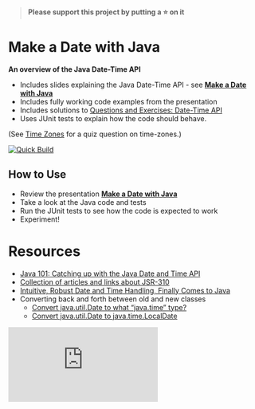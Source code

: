> **Please support this project by putting a :star: on it**

# Make a Date with Java

**An overview of the Java Date-Time API**

- Includes slides explaining the Java Date-Time API - see [**Make a Date with Java**]
- Includes fully working code examples from the presentation
- Includes solutions to [Questions and Exercises: Date-Time API](http://docs.oracle.com/javase/tutorial/datetime/iso/QandE/questions.html)
- Uses JUnit tests to explain how the code should behave.

(See [Time Zones](TimeZones.md) for a quiz question on time-zones.)

[![Quick Build](https://github.com/sualeh/make-a-date-with-java/workflows/Quick%20Build/badge.svg)](https://github.com/sualeh/make-a-date-with-java/actions?query=workflow%3A%22Quick+Build%22)

## How to Use

- Review the presentation [**Make a Date with Java**]
- Take a look at the Java code and tests
- Run the JUnit tests to see how the code is expected to work
- Experiment!

# Resources

- [Java 101: Catching up with the Java Date and Time API](http://www.javaworld.com/article/2078757/java-se/java-se-java-101-the-next-generation-it-s-time-for-a-change.html)
- [Collection of articles and links about JSR-310](http://www.threeten.org/links.html)
- [Intuitive, Robust Date and Time Handling, Finally Comes to Java](https://www.infoq.com/articles/java.time)
- Converting back and forth between old and new classes
  - [Convert java.util.Date to what “java.time” type?](http://stackoverflow.com/questions/36639154/convert-java-util-date-to-what-java-time-type)
  - [Convert java.util.Date to java.time.LocalDate](http://stackoverflow.com/questions/21242110/convert-java-util-date-to-java-time-localdate/21242111#21242111)


[**Make a Date with Java**]: https://docs.google.com/presentation/d/1iZZA0kTi3noP2wdnpHZLzHReynnBJ_yCSNmzqQPt_ew/edit?usp=sharing

![](https://github.com/dineshbhagat/make-a-date-with-java/blob/9f0e166925ea5b05bc733b62c5696b0fab34a4b8/.github/Make-a-Date-with-Java.pdf)
